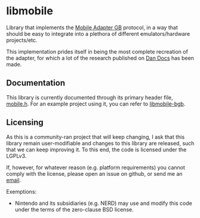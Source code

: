 libmobile
=========

Library that implements the [Mobile Adapter GB](https://bulbapedia.bulbagarden.net/wiki/Mobile_Game_Boy_Adapter) protocol, in a way that should be easy to integrate into a plethora of different emulators/hardware projects/etc.

This implementation prides itself in being the most complete recreation of the adapter, for which a lot of the research published on [Dan Docs](https://shonumi.github.io/dandocs.html#magb) has been made.


Documentation
-------------

This library is currently documented through its primary header file, [mobile.h](mobile.h). For an example project using it, you can refer to [libmobile-bgb](https://github.com/REONTeam/libmobile-bgb).


Licensing
---------

As this is a community-ran project that will keep changing, I ask that this library remain user-modifiable and changes to this library are released, such that we can keep improving it. To this end, the code is licensed under the LGPLv3.

If, however, for whatever reason (e.g. platform requirements) you cannot comply with the license, please open an issue on github, or send me an [email](mailto:esteve.varela@gmail.com).

Exemptions:
- Nintendo and its subsidiaries (e.g. NERD) may use and modify this code under the terms of the zero-clause BSD license.
